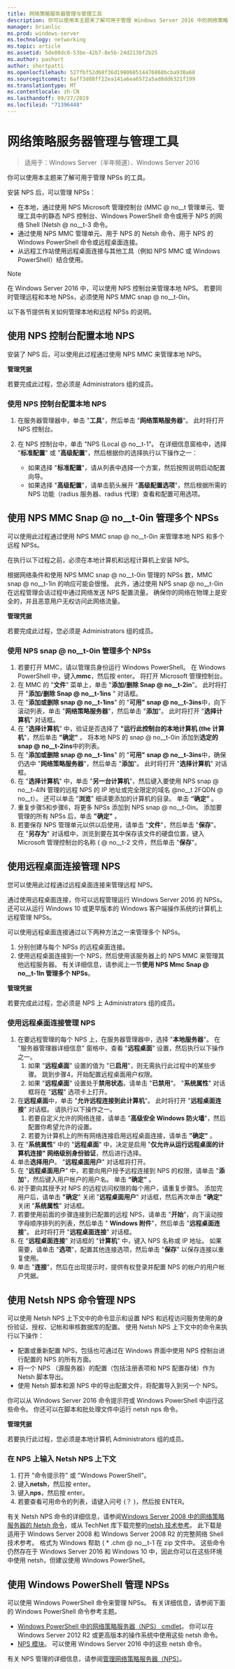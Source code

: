 ```yaml
---
title: 网络策略服务器管理与管理工具
description: 你可以使用本主题来了解可用于管理 Windows Server 2016 中的网络策略服务器的工具。
manager: brianlic
ms.prod: windows-server
ms.technology: networking
ms.topic: article
ms.assetid: 5de80dc0-53be-42b7-8e5b-24d213bf2b25
ms.author: pashort
author: shortpatti
ms.openlocfilehash: 527fbf52d68f36d198068514476868bcba930a68
ms.sourcegitcommit: 6aff3d88ff22ea141a6ea6572a5ad8dd6321f199
ms.translationtype: MT
ms.contentlocale: zh-CN
ms.lasthandoff: 09/27/2019
ms.locfileid: "71396448"
---
```

# <a name="network-policy-server-management-with-administration-tools"></a>网络策略服务器管理与管理工具

>适用于：Windows Server（半年频道）、Windows Server 2016

你可以使用本主题来了解可用于管理 NPSs 的工具。

安装 NPS 后，可以管理 NPSs：

- 在本地，通过使用 NPS Microsoft 管理控制台 \(MMC @ no__t 管理单元、管理工具中的静态 NPS 控制台、Windows PowerShell 命令或用于 NPS 的网络 Shell \(Netsh @ no__t-3 命令。
- 通过使用 NPS MMC 管理单元、用于 NPS 的 Netsh 命令、用于 NPS 的 Windows PowerShell 命令或远程桌面连接。
- 从远程工作站使用远程桌面连接与其他工具（例如 NPS MMC 或 Windows PowerShell）结合使用。

>[!NOTE]
>在 Windows Server 2016 中，可以使用 NPS 控制台来管理本地 NPS。 若要同时管理远程和本地 NPSs，必须使用 NPS MMC snap @ no__t-0in。

以下各节提供有关如何管理本地和远程 NPSs 的说明。

## <a name="configure-the-local-nps-by-using-the-nps-console"></a>使用 NPS 控制台配置本地 NPS

安装了 NPS 后，可以使用此过程通过使用 NPS MMC 来管理本地 NPS。

**管理凭据** 

若要完成此过程，您必须是 Administrators 组的成员。

### <a name="to-configure-the-local-nps-by-using-the-nps-console"></a>使用 NPS 控制台配置本地 NPS

1. 在服务器管理器中，单击 "**工具**"，然后单击 "**网络策略服务器**"。 此时将打开 NPS 控制台。

2. 在 NPS 控制台中，单击 "NPS \(Local @ no__t-1"。 在详细信息窗格中，选择 "**标准配置**" 或 "**高级配置**"，然后根据你的选择执行以下操作之一：
    - 如果选择 "**标准配置**"，请从列表中选择一个方案，然后按照说明启动配置向导。
    - 如果选择 "**高级配置**"，请单击箭头展开 "**高级配置选项**"，然后根据所需的 NPS 功能（radius 服务器、radius 代理）查看和配置可用选项。

## <a name="manage-multiple-npss-by-using-the-nps-mmc-snap-in"></a>使用 NPS MMC Snap @ no__t-0in 管理多个 NPSs

可以使用此过程通过使用 NPS MMC snap @ no__t-0in 来管理本地 NPS 和多个远程 NPSs。

在执行以下过程之前，必须在本地计算机和远程计算机上安装 NPS。

根据网络条件和使用 NPS MMC snap @ no__t-0in 管理的 NPSs 数，MMC snap @ no__t-1in 的响应可能会很慢。 此外，通过使用 NPS snap @ no__t-0in 在远程管理会话过程中通过网络发送 NPS 配置流量。 确保你的网络在物理上是安全的，并且恶意用户无权访问此网络流量。

**管理凭据** 

若要完成此过程，您必须是 Administrators 组的成员。

### <a name="to-manage-multiple-npss-by-using-the-nps-snap-in"></a>使用 NPS snap @ no__t-0in 管理多个 NPSs

1. 若要打开 MMC，请以管理员身份运行 Windows PowerShell。 在 Windows PowerShell 中，键入**mmc**，然后按 enter。 将打开 Microsoft 管理控制台。
2. 在 MMC 的 "**文件**" 菜单上，单击 "**添加/删除 Snap @ no__t-2in**"。 此时将打开 "**添加/删除 Snap @ no__t-1ins** " 对话框。
3. 在 "**添加或删除 snap @ no__t-1ins**" 的 "**可用" snap @ no__t-3ins**中，向下滚动列表，单击 "**网络策略服务器**"，然后单击 "**添加**"。 此时将打开 "**选择计算机**" 对话框。
4. 在 "**选择计算机**" 中，验证是否选择了 **"运行此控制台的本地计算机 \(the 计算机**"，然后单击 **"确定"** 。 将本地 NPS 的 snap @ no__t-0in 添加到**选定的 snap @ no__t-2ins**中的列表。
5. 在 "**添加或删除 snap @ no__t-1ins**" 的 "**可用" snap @ no__t-3ins**中，确保仍选中 "**网络策略服务器**"，然后单击 "**添加**"。 此时将打开 "**选择计算机**" 对话框。
6. 在 "**选择计算机**" 中，单击 "**另一台计算机**"，然后键入要使用 NPS snap @ no__t-4IN 管理的远程 NPS 的 IP 地址或完全限定的域名 @no__t 2FQDN @ no__t）。 还可以单击 "**浏览**" 细读要添加的计算机的目录。 单击 **“确定”** 。
7. 重复步骤5和步骤6，将更多 NPSs 添加到 NPS snap @ no__t-0in。 添加要管理的所有 NPSs 后，单击 **"确定"** 。
8. 若要保存 NPS 管理单元以供以后使用，请单击 "**文件**"，然后单击 "**保存**"。 在 "**另存为**" 对话框中，浏览到要在其中保存该文件的硬盘位置，键入 Microsoft 管理控制台的名称 \( @ no__t-2 文件，然后单击 "**保存**"。 

## <a name="manage-an-nps-by-using-remote-desktop-connection"></a>使用远程桌面连接管理 NPS

您可以使用此过程通过远程桌面连接来管理远程 NPS。

通过使用远程桌面连接，你可以远程管理运行 Windows Server 2016 的 NPSs。 还可以从运行 Windows 10 或更早版本的 Windows 客户端操作系统的计算机上远程管理 NPSs。

可以使用远程桌面连接通过以下两种方法之一来管理多个 NPSs。

1. 分别创建与每个 NPSs 的远程桌面连接。
2. 使用远程桌面连接到一个 NPS，然后使用该服务器上的 NPS MMC 来管理其他远程服务器。 有关详细信息，请参阅上一节**使用 NPS Mmc Snap @ no__t-1In 管理多个 NPSs**。

**管理凭据** 

若要完成此过程，您必须是 NPS 上 Administrators 组的成员。

### <a name="to-manage-an-nps-by-using-remote-desktop-connection"></a>使用远程桌面连接管理 NPS

1. 在要远程管理的每个 NPS 上，在服务器管理器中，选择 "**本地服务器**"。 在 "服务器管理器详细信息" 窗格中，查看 "**远程桌面**" 设置，然后执行以下操作之一。 
    1. 如果 "**远程桌面**" 设置的值为 "已**启用**"，则无需执行此过程中的某些步骤。 跳到步骤4，开始配置远程桌面用户权限。
    2. 如果 "**远程桌面**" 设置处于**禁用状态**，请单击 "**已禁用**"。 "**系统属性**" 对话框将在 "**远程**" 选项卡上打开。
2. 在**远程桌面**中，单击 "**允许远程连接到此计算机**"。 此时将打开 "**远程桌面连接**" 对话框。 请执行以下操作之一。
    1. 若要自定义允许的网络连接，请单击 "**高级安全 Windows 防火墙**"，然后配置你希望允许的设置。 
    2. 若要为计算机上的所有网络连接启用远程桌面连接，请单击 **"确定"** 。
3. 在 "**系统属性**" 中的 "**远程桌面**" 中，决定是启用 "**仅允许从运行远程桌面的计算机连接" 网络级别身份验证**，然后进行选择。
4. 单击**选择用户**。 "**远程桌面用户**" 对话框将打开。
5. 在 "**远程桌面用户**" 中，若要向用户授予远程连接到 NPS 的权限，请单击 "**添加**"，然后键入用户帐户的用户名。 单击 **“确定”** 。
6. 对于要向其授予对 NPS 的远程访问权限的每个用户，请重复步骤5。 添加完用户后，请单击 **"确定**" 关闭 "**远程桌面用户**" 对话框，然后再次单击 **"确定"** 关闭 "**系统属性**" 对话框。
7. 若要使用前面的步骤连接到已配置的远程 NPS，请单击 "**开始**"，向下滚动按字母顺序排列的列表，然后单击 " **Windows 附件**"，然后单击 "**远程桌面连接**"。 此时将打开 "**远程桌面连接**" 对话框。
8. 在 "**远程桌面连接**" 对话框的 "**计算机**" 中，键入 NPS 名称或 IP 地址。 如果需要，请单击 "**选项**"，配置其他连接选项，然后单击 "**保存**" 以保存连接以重复使用。
9. 单击 "**连接**"，然后在出现提示时，提供有权登录并配置 NPS 的帐户的用户帐户凭据。

## <a name="use-netsh-nps-commands-to-manage-an-nps"></a>使用 Netsh NPS 命令管理 NPS

可以使用 Netsh NPS 上下文中的命令显示和设置 NPS 和远程访问服务使用的身份验证、授权、记帐和审核数据库的配置。 使用 Netsh NPS 上下文中的命令来执行以下操作：

- 配置或重新配置 NPS，包括也可通过在 Windows 界面中使用 NPS 控制台进行配置的 NPS 的所有方面。
- 将一个 NPS （源服务器）的配置（包括注册表项和 NPS 配置存储）作为 Netsh 脚本导出。
- 使用 Netsh 脚本和源 NPS 中的导出配置文件，将配置导入到另一个 NPS。

你可以从 Windows Server 2016 命令提示符或 Windows PowerShell 中运行这些命令。 你还可以在脚本和批处理文件中运行 netsh nps 命令。

**管理凭据** 

若要执行此过程，您必须是本地计算机 Administrators 组的成员。

### <a name="to-enter-the-netsh-nps-context-on-an-nps"></a>在 NPS 上输入 Netsh NPS 上下文

1. 打开 "命令提示符" 或 "Windows PowerShell"。
2. 键入**netsh**，然后按 enter。
3. 键入**nps**，然后按 enter。
4. 若要查看可用命令的列表，请键入问号 \(？ \)，然后按 ENTER。


有关 Netsh NPS 命令的详细信息，请参阅[Windows Server 2008 中的网络策略服务器的 Netsh 命令](https://technet.microsoft.com/library/cc754428(v=ws.10).aspx)，或从 TechNet 库下载完整的[netsh 技术参考](https://gallery.technet.microsoft.com/Netsh-Technical-Reference-c46523dc?redir=0)。 此下载是适用于 Windows Server 2008 和 Windows Server 2008 R2 的完整网络 Shell 技术参考。 格式为 Windows 帮助 \( * .chm @ no__t-1 在 zip 文件中。 这些命令仍然存在于 Windows Server 2016 和 Windows 10 中，因此你可以在这些环境中使用 netsh，但建议使用 Windows PowerShell。

## <a name="use-windows-powershell-to-manage-npss"></a>使用 Windows PowerShell 管理 NPSs

可以使用 Windows PowerShell 命令来管理 NPSs。 有关详细信息，请参阅下面的 Windows PowerShell 命令参考主题。

- [Windows PowerShell 中的网络策略服务器（NPS） cmdlet](https://technet.microsoft.com/library/jj872739(v=wps.630).aspx)。 你可以在 Windows Server 2012 R2 或更高版本的操作系统中使用这些 netsh 命令。
- [NPS 模块](https://technet.microsoft.com/itpro/powershell/windows/nps/index)。 可以使用 Windows Server 2016 中的这些 netsh 命令。

有关 NPS 管理的详细信息，请参阅[管理网络策略服务器（NPS）](nps-manage-top.md)。
